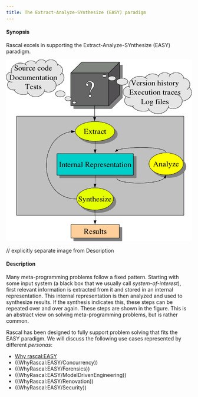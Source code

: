 ```yaml
---
title: The Extract-Analyze-SYnthesize (EASY) paradigm
---
```


#### Synopsis

Rascal excels in supporting the Extract-Analyze-SYnthesize (EASY) paradigm.

![](/assets/WhyRascal/EASY/easy-workflow.png)

// explicitly separate image from Description 

#### Description

Many meta-programming problems follow a fixed pattern. 
Starting with some input system (a black box that we usually call _system-of-interest_), 
first relevant information is extracted from it and stored in an internal representation. 
This internal representation is then analyzed and used to synthesize results.
 If the synthesis indicates this, these steps can be repeated over and over again. These steps are shown in the figure.
This is an abstract view on solving meta-programming problems, but is rather common.

Rascal has been designed to fully support problem solving that fits the EASY paradigm.
We will discuss the following use cases represented by different _personas_:

* [Why rascal:EASY](../../WhyRascal/EASY)
* ((WhyRascal:EASY/Concurrency))
* ((WhyRascal:EASY/Forensics))
* ((WhyRascal:EASY/ModelDrivenEngineering))
* ((WhyRascal:EASY/Renovation))
* ((WhyRascal:EASY/Security))


